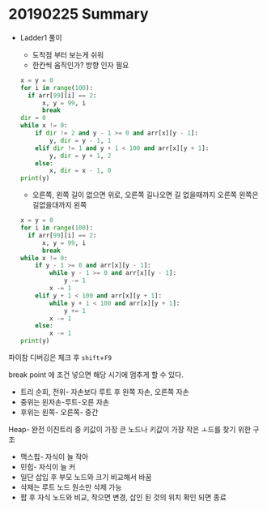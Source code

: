 # 20190225 Summary

* Ladder1 풀이

  * 도착점 부터 보는게 쉬워
  * 한칸씩 움직인가? 방향 인자 필요

  ```python
  x = y = 0
  for i in range(100):
  	if arr[99][i] == 2:
  		x, y = 99, i
  		break
  dir = 0
  while x != 0:
      if dir != 2 and y - 1 >= 0 and arr[x][y - 1]:
          y, dir = y - 1, 1
      elif dir != 1 and y + 1 < 100 and arr[x][y + 1]:
          y, dir = y + 1, 2
      else:
          x, dir = x - 1, 0
  print(y)
  ```

  * 오른쪽, 왼쪽 길이 없으면 위로, 오른쪽 길나오면 길 없을때까지 오른쪽 왼쪽은 길없을대까지 왼쪽

  ```python
  x = y = 0
  for i in range(100):
  	if arr[99][i] == 2:
  		x, y = 99, i
  		break
  while x != 0:
      if y - 1 >= 0 and arr[x][y - 1]:
          while y - 1 >= 0 and arr[x][y - 1]:
              y -= 1
          x -= 1
      elif y + 1 < 100 and arr[x][y + 1]:
          while y + 1 < 100 and arr[x][y + 1]:
              y += 1
          x -= 1
      else:
          x -= 1
  print(y)
  ```

파이참 디버깅은 체크 후 `shift`+`F9`

break point 에 조건 넣으면 해당 시기에 멈추게 할 수 있다.

* 트리 순회, 전위- 자손보다 루트 후 왼쪽 자손, 오른쪽 자손
* 중위는 왼자손-루트-오른 자손
* 후위는 왼쪽- 오른쪽- 중간

Heap- 완전 이진트리 중 키값이 가장 큰 노드나 키값이 가장 작은 ㅗ드를 찾기 위한 구조

* 맥스힙- 자식이 늘 작아
* 민힙- 자식이 늘 커
* 일단 삽입 후 부모 노드와 크기 비교해서 바꿈
*  삭제는 루트 노드 원소만 삭제 가능
* 팝 후 자식 노드와 비교, 작으면 변경, 삽인 된 것의 위치 확인 되면 종료